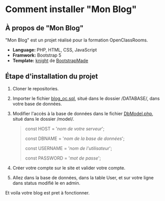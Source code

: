 # Comment installer "Mon Blog"

## À propos de "Mon Blog"

"Mon Blog" est un projet réalisé pour la formation OpenClassRooms.

- **Language:** PHP, HTML, CSS, JavaScript
- **Framwork:** Bootstrap 5
- **Template:** [knight](https://bootstrapmade.com/knight-free-bootstrap-theme/) de [BootstrapMade](https://bootstrapmade.com/)

## Étape d'installation du projet

1. Cloner le repositories.
2. Importer le fichier [blog_oc.sql](DATABASE/blog_oc.sql), situé dans le dossier /DATABASE/, dans votre base de données.
3. Modifier l'accès à la base de données dans le fichier [DbModel.php](app/model/DbModel.php), situé dans le dossier /model/.

	> const HOST = '*nom de votre serveur*';
	> 
	> const DBNAME = '*nom de la base de données*';
	> 
	> const USERNAME = '*nom de l'utilisateur*';
	> 
	> const PASSWORD = '*mot de passe*';

4. Créer votre compte sur le site et valider votre compte.
5. Allez dans la base de données, dans la table User, et sur votre ligne dans status modifié le en admin.

Et voila votre blog est pret à fonctionner.

